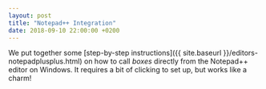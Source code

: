 ```yaml
---
layout: post
title: "Notepad++ Integration"
date: 2018-09-10 22:00:00 +0200
---
```


We put together some [step-by-step instructions]({{ site.baseurl }}/editors-notepadplusplus.html) on how to call
*boxes* directly from the Notepad++ editor on Windows. It requires a bit of clicking to set up, but works like a charm!
